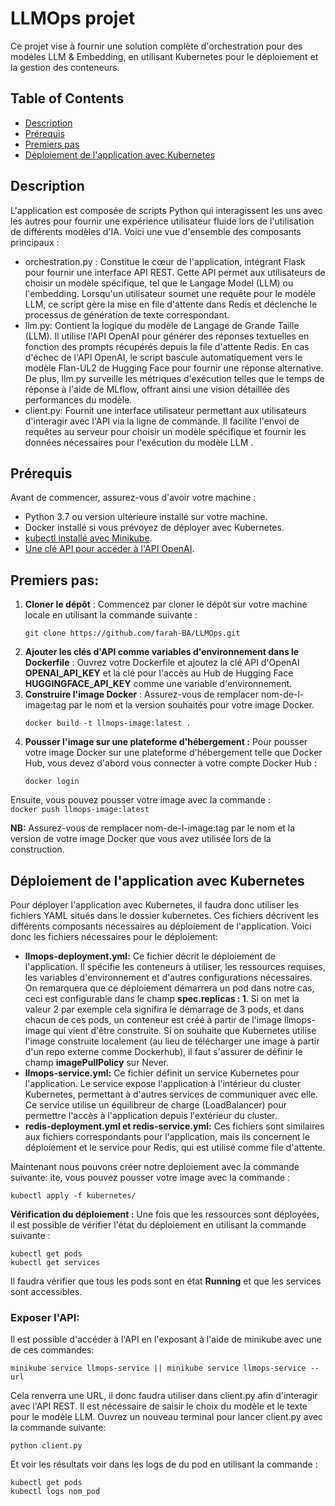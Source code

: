 # LLMOps projet

Ce projet vise à fournir une solution complète d'orchestration pour des modèles LLM &amp; Embedding, en utilisant Kubernetes pour le déploiement et la gestion des conteneurs.
## Table of Contents

- [Description](#description)
- [Prérequis](#prérequis)
- [Premiers pas](#premier-pas)
- [Déploiement de l'application avec Kubernetes](#déploiement-de-lapplication-avec-kubernetes)

  
## Description
L'application est composée de scripts Python qui interagissent les uns avec les autres pour fournir une expérience utilisateur fluide lors de l'utilisation de différents modèles d'IA. Voici une vue d'ensemble des composants principaux :

* orchestration.py : Constitue le cœur de l'application, intégrant Flask pour fournir une interface API REST. Cette API permet aux utilisateurs de choisir un modèle spécifique, tel que le Langage Model (LLM) ou l'embedding. Lorsqu'un utilisateur soumet une requête pour le modèle LLM, ce script gère la mise en file d'attente dans Redis et déclenche le processus de génération de texte correspondant.
* llm.py: Contient la logique du modèle de Langage de Grande Taille (LLM). Il utilise l'API OpenAI pour générer des réponses textuelles en fonction des prompts récupérés depuis la file d'attente Redis. En cas d'échec de l'API OpenAI, le script bascule automatiquement vers le modèle Flan-UL2 de Hugging Face pour fournir une réponse alternative. De plus, llm.py surveille les métriques d'exécution telles que le temps de réponse à l'aide de MLflow, offrant ainsi une vision détaillée des performances du modèle.
* client.py: Fournit une interface utilisateur permettant aux utilisateurs d'interagir avec l'API via la ligne de commande. Il facilite l'envoi de requêtes au serveur pour choisir un modèle spécifique et fournir les données nécessaires pour l'exécution du modèle LLM .

## Prérequis
Avant de commencer, assurez-vous d'avoir votre machine :
- Python 3.7 ou version ultérieure installé sur votre machine.
- Docker installé si vous prévoyez de déployer avec Kubernetes.
- [kubectl installé avec Minikube](https://kubernetes.io/docs/tasks/tools/).
- [Une clé API pour accéder à l'API OpenAI](https://platform.openai.com/account/api-keys).

## Premiers pas: 

1. **Cloner le dépôt** : Commencez par cloner le dépôt sur votre machine locale en utilisant la commande suivante :
   ```
   git clone https://github.com/farah-BA/LLMOps.git
   ```
2. **Ajouter les clés d'API comme variables d'environnement dans le Dockerfile** : Ouvrez votre Dockerfile et ajoutez la clé API d'OpenAI **OPENAI_API_KEY** et la clé pour l'accès au Hub de Hugging Face **HUGGINGFACE_API_KEY** comme une variable d'environnement.
3. **Construire l'image Docker** : Assurez-vous de remplacer nom-de-l-image:tag par le nom et la version souhaités pour votre image Docker. 
   ```
   docker build -t llmops-image:latest .
   ```
4. **Pousser l'image sur une plateforme d'hébergement :** Pour pousser votre image Docker sur une plateforme d'hébergement telle que Docker Hub, vous devez d'abord vous connecter à votre compte Docker Hub :
    ```
    docker login
    ```

Ensuite, vous pouvez pousser votre image avec la commande :  
    ```
    docker push llmops-image:latest
    ```
    
 **NB:** Assurez-vous de remplacer nom-de-l-image:tag par le nom et la version de votre image Docker que vous avez utilisée lors de la construction.


## Déploiement de l'application avec Kubernetes
Pour déployer l'application avec Kubernetes, il faudra donc utiliser les fichiers YAML situés dans le dossier kubernetes. Ces fichiers décrivent les différents composants nécessaires au déploiement de l'application.
Voici donc les fichiers nécessaires pour le déploiement:

- **llmops-deployment.yml:** Ce fichier décrit le déploiement de l'application. Il spécifie les conteneurs à utiliser, les ressources requises, les variables d'environnement et d'autres configurations nécessaires. On remarquera que ce déploiement démarrera un pod dans notre cas, ceci est configurable dans le champ **spec.replicas : 1**. Si on met la valeur 2 par exemple cela signifira le démarrage de 3 pods, et dans chacun de ces pods, un conteneur est créé à partir de l'image llmops-image qui vient d'être construite.
Si on souhaite que Kubernetes utilise l'image construite localement (au lieu de télécharger une image à partir d'un repo externe comme Dockerhub), il faut s'assurer de définir le champ **imagePullPolicy** sur Never.
- **llmops-service.yml:** Ce fichier définit un service Kubernetes pour l'application. Le service expose l'application à l'intérieur du cluster Kubernetes, permettant à d'autres services de communiquer avec elle. Ce service utilise un équilibreur de charge (LoadBalancer) pour permettre l'accès à l'application depuis l'extérieur du cluster. 
- **redis-deployment.yml et redis-service.yml:** Ces fichiers sont similaires aux fichiers correspondants pour l'application, mais ils concernent le déploiement et le service pour Redis, qui est utilisé comme file d'attente.

Maintenant nous pouvons créer notre deploiement avec la commande suivante:
ite, vous pouvez pousser votre image avec la commande :  
```
kubectl apply -f kubernetes/
``` 

**Vérification du déploiement :** Une fois que les ressources sont déployées, il est possible de vérifier l'état du déploiement en utilisant la commande suivante :
```
kubectl get pods
kubectl get services
```
    

Il faudra vérifier que tous les pods sont en état **Running** et que les services sont accessibles.

### Exposer l'API: 
Il est possible d'accéder à l'API en l'exposant à l'aide de minikube avec une de ces commandes:
```
minikube service llmops-service || minikube service llmops-service --url
```    
Cela renverra une URL, il donc faudra utiliser dans client.py afin d'interagir avec l'API REST. Il est nécéssaire de saisir le choix du modèle et le texte pour le modèle LLM. 
Ouvrez un nouveau terminal pour lancer client.py avec la commande suivante:
```
python client.py
```  
   
Et voir les résultats voir dans les logs de du pod en utilisant la commande :
```
kubectl get pods
kubectl logs nom_pod
```